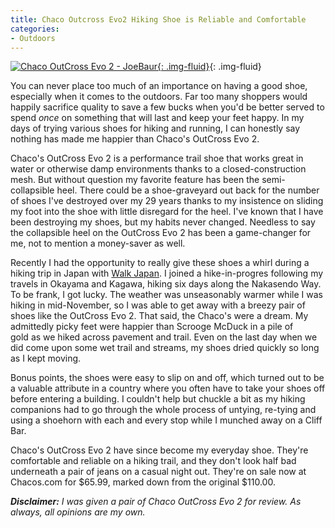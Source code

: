 ```yaml
---
title: Chaco Outcross Evo2 Hiking Shoe is Reliable and Comfortable
categories:
- Outdoors
---
```


[![Chaco OutCross Evo 2 - JoeBaur](https://withoutapath.com/wp-content/uploads/2015/12/Chaco-OutCross-Evo-2-JoeBaur.jpg){: .img-fluid}](https://withoutapath.com/wp-content/uploads/2015/12/Chaco-OutCross-Evo-2-JoeBaur.jpg){: .img-fluid}

You can never place too much of an importance on having a good shoe, especially when it comes to the outdoors. Far too many shoppers would happily sacrifice quality to save a few bucks when you'd be better served to spend _once_ on something that will last and keep your feet happy. In my days of trying various shoes for hiking and running, I can honestly say nothing has made me happier than Chaco's OutCross Evo 2.<!-- more -->

Chaco's OutCross Evo 2 is a performance trail shoe that works great in water or otherwise damp environments thanks to a closed-construction mesh. But without question my favorite feature has been the semi-collapsible heel. There could be a shoe-graveyard out back for the number of shoes I've destroyed over my 29 years thanks to my insistence on sliding my foot into the shoe with little disregard for the heel. I've known that I have been destroying my shoes, but my habits never changed. Needless to say the collapsible heel on the OutCross Evo 2 has been a game-changer for me, not to mention a money-saver as well.

Recently I had the opportunity to really give these shoes a whirl during a hiking trip in Japan with [Walk Japan](http://walkjapan.com). I joined a hike-in-progres following my travels in Okayama and Kagawa, hiking six days along the Nakasendo Way. To be frank, I got lucky. The weather was unseasonably warmer while I was hiking in mid-November, so I was able to get away with a breezy pair of shoes like the OutCross Evo 2. That said, the Chaco's were a dream. My admittedly picky feet were happier than Scrooge McDuck in a pile of gold as we hiked across pavement and trail. Even on the last day when we did come upon some wet trail and streams, my shoes dried quickly so long as I kept moving.

Bonus points, the shoes were easy to slip on and off, which turned out to be a valuable attribute in a country where you often have to take your shoes off before entering a building. I couldn't help but chuckle a bit as my hiking companions had to go through the whole process of untying, re-tying and using a shoehorn with each and every stop while I munched away on a Cliff Bar.

Chaco's OutCross Evo 2 have since become my everyday shoe. They're comfortable and reliable on a hiking trail, and they don't look half bad underneath a pair of jeans on a casual night out. They're on sale now at Chacos.com for $65.99, marked down from the original $110.00.

_**Disclaimer:** I was given a pair of Chaco OutCross Evo 2 for review. As always, all opinions are my own._
